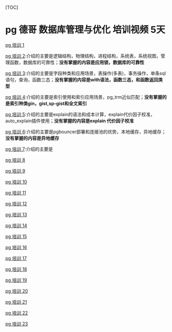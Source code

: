 [TOC]

# pg 德哥  数据库管理与优化 培训视频 5天



[pg 培训 1]()

[pg 培训 2](../20180719/pg_dba_2.md):介绍的主要是逻辑结构，物理结构，进程结构，系统表，系统视图，管理函数，数据库的可靠性；**没有掌握的内容是应用锁，数据库的可靠性**

[pg 培训 3](../20180723/pg_dba_3.md):介绍的主要是字段种类和应用场景，表操作(多表)，事务操作，单条sql语句，查询，函数三态；**没有掌握的内容是with语法，函数三态，和函数返回类型**

[pg 培训 4](../20180731/postgresql_dba_4.md):介绍的主要是索引使用和索引应用场景，pg_trm近似匹配；**没有掌握的是索引种类gin，gist,sp-gist和全文索引**

[pg 培训 5](../20180804/postgresql_dba_5.md):介绍的主要是explain的语法和成本计算，explain代价因子校准，auto_explain插件使用；**没有掌握的内容是explain 代价因子校准**

[pg 培训 6](../20180810/pg_dba_6.md):介绍的主要是pgbouncer部署和连接池的优势，本地缓存，异地缓存；**没有掌握的内容是异地缓存**

[pg 培训 7](../20180814/pg_dba_7.md):介绍的主要是

[pg 培训 8]()

[pg 培训 9]()

[pg 培训 10]()

[pg 培训 11]()

[pg 培训 12]()

[pg 培训 13]()

[pg 培训 14]()

[pg 培训 15]()

[pg 培训 16]()

[pg 培训 17]()

[pg 培训 18]()

[pg 培训 19]()

[pg 培训 20]()

[pg 培训 21]()

[pg 培训 22]()

[pg 培训 23]()





